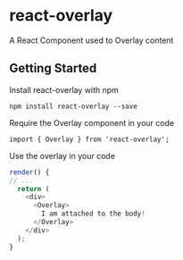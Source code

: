 # react-overlay
A React Component used to Overlay content

## Getting Started

Install react-overlay with npm

```npm install react-overlay --save```

Require the Overlay component in your code

```import { Overlay } from 'react-overlay';```

Use the overlay in your code

```js
render() {
// ...
  return (
    <div>
      <Overlay>
        I am attached to the body!
      </Overlay>
    </div>
  );
}
```
